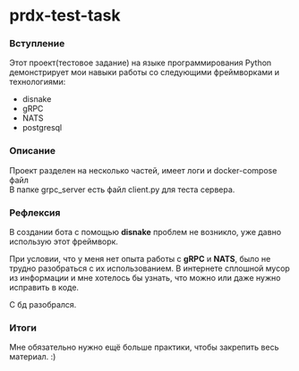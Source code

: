 # prdx-test-task

### Вступление
Этот проект(тестовое задание) на языке программирования Python демонстрирует мои навыки работы со следующими фреймворками и технологиями:
* disnake
* gRPC
* NATS
* postgresql

### Описание
Проект разделен на несколько частей, имеет логи и docker-compose файл<br>
В папке grpc_server есть файл client.py для теста сервера.

### Рефлексия
В создании бота с помощью **disnake** проблем не возникло, уже давно использую этот фреймворк.

При условии, что у меня нет опыта работы с **gRPC** и **NATS**, было не трудно разобраться с их использованием. В интернете сплошной мусор из информации и мне хотелось бы узнать, что можно или даже нужно исправить в коде.

C бд разобрался.

### Итоги
Мне обязательно нужно ещё больше практики, чтобы закрепить весь материал. :)